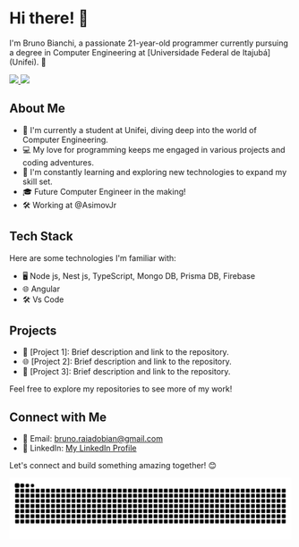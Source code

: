 # Hi there! 👋

I'm Bruno Bianchi, a passionate 21-year-old programmer currently pursuing a degree in Computer Engineering at [Universidade Federal de Itajubá] (Unifei). 🚀

<div>
  <a href="https://github.com/BrunoBianchi">
  <img height="180em" src="https://github-readme-stats.vercel.app/api?username=BrunoBianchi&show_icons=true&theme=dracula&include_all_commits=true&count_private=true"/>
<img height="180em" src="https://github-readme-stats.vercel.app/api/top-langs/?username=BrunoBianchi&layout=compact&langs_count=7&theme=dracula"/>

</a>
</div>


## About Me

- 🌱 I'm currently a student at Unifei, diving deep into the world of Computer Engineering.
- 💻 My love for programming keeps me engaged in various projects and coding adventures.
- 🚧 I'm constantly learning and exploring new technologies to expand my skill set.
- 🎓 Future Computer Engineer in the making!
- 🛠️ Working at @AsimovJr
## Tech Stack

Here are some technologies I'm familiar with:

- 🖥️ Node js, Nest js, TypeScript, Mongo DB, Prisma DB, Firebase
- 🌐 Angular
- 🛠️ Vs Code

## Projects

- 🚀 [Project 1]: Brief description and link to the repository.
- 🌐 [Project 2]: Brief description and link to the repository.
- 📱 [Project 3]: Brief description and link to the repository.

Feel free to explore my repositories to see more of my work!

## Connect with Me

- 📧 Email: bruno.raiadobian@gmail.com
- 💼 LinkedIn: [My LinkedIn Profile](https://www.linkedin.com/in/bruno-bianchi-65a442268/)


Let's connect and build something amazing together! 😊

<div>
  <img src="https://github.com/BrunoBianchi/BrunoBianchi/blob/output/github-contribution-grid-snake-dark.svg">
</div>


